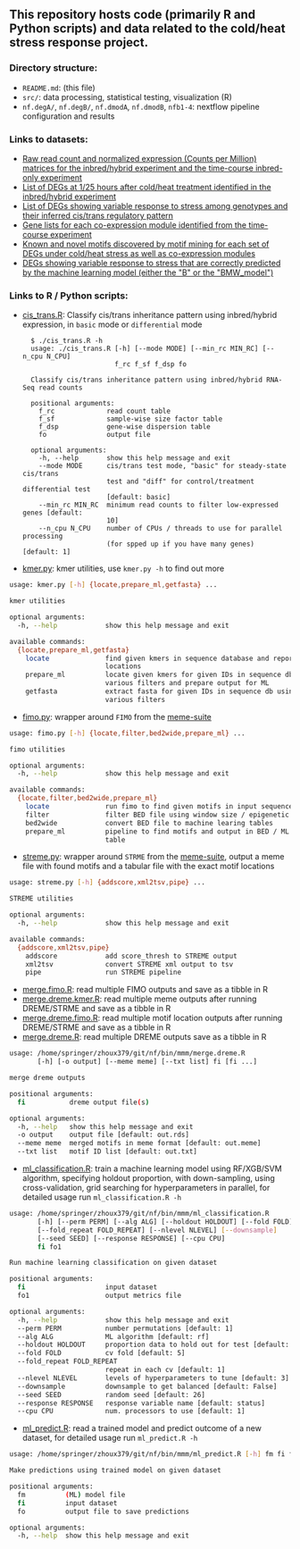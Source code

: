 ## This repository hosts code (primarily R and Python scripts) and data related to the cold/heat stress response project.

### Directory structure:
- `README.md`: (this file)
- `src/`: data processing, statistical testing, visualization (R)
- `nf.degA/`, `nf.degB/`, `nf.dmodA`, `nf.dmodB`, `nfb1-4`: nextflow pipeline configuration and results

### Links to datasets:
- [Raw read count and normalized expression (Counts per Million) matrices for the inbred/hybrid experiment and the time-course inbred-only experiment]()
- [List of DEGs at 1/25 hours after cold/heat treatment identified in the inbred/hybrid experiment]()
- [List of DEGs showing variable response to stress among genotypes and their inferred cis/trans regulatory pattern]()
- [Gene lists for each co-expression module identified from the time-course experiment]()
- [Known and novel motifs discovered by motif mining for each set of DEGs under cold/heat stress as well as co-expression modules]()
- [DEGs showing variable response to stress that are correctly predicted by the machine learning model (either the "B" or the "BMW_model")](https://s3.msi.umn.edu/zhoup-stress/71_share/08.variable.genes.tsv)

### Links to R / Python scripts:
- [cis_trans.R](https://github.com/orionzhou/demo/blob/master/cis_trans/README.md): Classify cis/trans inheritance pattern using inbred/hybrid expression, in `basic` mode or `differential` mode
  ```
    $ ./cis_trans.R -h
    usage: ./cis_trans.R [-h] [--mode MODE] [--min_rc MIN_RC] [--n_cpu N_CPU]
                         f_rc f_sf f_dsp fo

    Classify cis/trans inheritance pattern using inbred/hybrid RNA-Seq read counts

    positional arguments:
      f_rc             read count table
      f_sf             sample-wise size factor table
      f_dsp            gene-wise dispersion table
      fo               output file

    optional arguments:
      -h, --help       show this help message and exit
      --mode MODE      cis/trans test mode, "basic" for steady-state cis/trans
                       test and "diff" for control/treatment differential test
                       [default: basic]
      --min_rc MIN_RC  minimum read counts to filter low-expressed genes [default:
                       10]
      --n_cpu N_CPU    number of CPUs / threads to use for parallel processing
                       (for spped up if you have many genes) [default: 1]
  ```
- [kmer.py](https://github.com/orionzhou/nf/blob/master/bin/kmer.py): kmer utilities, use `kmer.py -h` to find out more

```bash
usage: kmer.py [-h] {locate,prepare_ml,getfasta} ...

kmer utilities

optional arguments:
  -h, --help            show this help message and exit

available commands:
  {locate,prepare_ml,getfasta}
	locate              find given kmers in sequence database and report
						locations
	prepare_ml          locate given kmers for given IDs in sequence db using
						various filters and prepare output for ML
	getfasta            extract fasta for given IDs in sequence db using
						various filters
```

- [fimo.py](https://github.com/orionzhou/nf/blob/master/bin/mmm/fimo.py): wrapper around `FIMO` from the [meme-suite](https://meme-suite.org/meme/)


```bash
usage: fimo.py [-h] {locate,filter,bed2wide,prepare_ml} ...

fimo utilities

optional arguments:
  -h, --help            show this help message and exit

available commands:
  {locate,filter,bed2wide,prepare_ml}
	locate              run fimo to find given motifs in input sequences
	filter              filter BED file using window size / epigenetic marks
	bed2wide            convert BED file to machine learing tables
	prepare_ml          pipeline to find motifs and output in BED / ML input
						table
```

- [streme.py](https://github.com/orionzhou/nf/blob/master/bin/mmm/streme.py): wrapper around `STRME` from the [meme-suite](https://meme-suite.org/meme/), output a meme file with found motifs and a tabular file with the exact motif locations

```bash
usage: streme.py [-h] {addscore,xml2tsv,pipe} ...

STREME utilities

optional arguments:
  -h, --help            show this help message and exit

available commands:
  {addscore,xml2tsv,pipe}
	addscore            add score_thresh to STREME output
	xml2tsv             convert STREME xml output to tsv
	pipe                run STREME pipeline
```

- [merge.fimo.R](https://github.com/orionzhou/nf/blob/master/bin/mmm/merge.fimo.R): read multiple FIMO outputs and save as a tibble in R
- [merge.dreme.kmer.R](https://github.com/orionzhou/nf/blob/master/bin/mmm/merge.dreme.kmer.R): read multiple meme outputs after running DREME/STRME and save as a tibble in R
- [merge.dreme.fimo.R](https://github.com/orionzhou/nf/blob/master/bin/mmm/merge.dreme.fimo.R): read multiple motif location outputs after running DREME/STRME and save as a tibble in R
- [merge.dreme.R](https://github.com/orionzhou/nf/blob/master/bin/mmm/merge.dreme.R): read multiple DREME outputs save as a tibble in R

```bash
usage: /home/springer/zhoux379/git/nf/bin/mmm/merge.dreme.R
       [-h] [-o output] [--meme meme] [--txt list] fi [fi ...]

merge dreme outputs

positional arguments:
  fi           dreme output file(s)

optional arguments:
  -h, --help   show this help message and exit
  -o output    output file [default: out.rds]
  --meme meme  merged motifs in meme format [default: out.meme]
  --txt list   motif ID list [default: out.txt]
```

- [ml_classification.R](https://github.com/orionzhou/nf/blob/master/bin/mmm/ml_classification.R): train a machine learning model using RF/XGB/SVM algorithm, specifying holdout proportion, with down-sampling, using cross-validation, grid searching for hyperparameters in parallel, for detailed usage run `ml_classification.R -h`

```bash
usage: /home/springer/zhoux379/git/nf/bin/mmm/ml_classification.R
	   [-h] [--perm PERM] [--alg ALG] [--holdout HOLDOUT] [--fold FOLD]
	   [--fold_repeat FOLD_REPEAT] [--nlevel NLEVEL] [--downsample]
	   [--seed SEED] [--response RESPONSE] [--cpu CPU]
	   fi fo1

Run machine learning classification on given dataset

positional arguments:
  fi                    input dataset
  fo1                   output metrics file

optional arguments:
  -h, --help            show this help message and exit
  --perm PERM           number permutations [default: 1]
  --alg ALG             ML algorithm [default: rf]
  --holdout HOLDOUT     proportion data to hold out for test [default: 0.8]
  --fold FOLD           cv fold [default: 5]
  --fold_repeat FOLD_REPEAT
						repeat in each cv [default: 1]
  --nlevel NLEVEL       levels of hyperparameters to tune [default: 3]
  --downsample          downsample to get balanced [default: False]
  --seed SEED           random seed [default: 26]
  --response RESPONSE   response variable name [default: status]
  --cpu CPU             num. processors to use [default: 1]
```

- [ml_predict.R](https://github.com/orionzhou/nf/blob/master/bin/mmm/ml_predict.R): read a trained model and predict outcome of a new dataset, for detailed usage run `ml_predict.R -h`

```bash
usage: /home/springer/zhoux379/git/nf/bin/mmm/ml_predict.R [-h] fm fi fo

Make predictions using trained model on given dataset

positional arguments:
  fm          (ML) model file
  fi          input dataset
  fo          output file to save predictions

optional arguments:
  -h, --help  show this help message and exit
```
